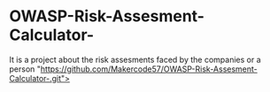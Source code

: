 # OWASP-Risk-Assesment-Calculator-
It is a project about the risk assesments faced by the companies or a person 
"https://github.com/Makercode57/OWASP-Risk-Assesment-Calculator-.git">
